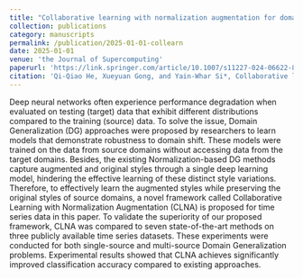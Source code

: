```yaml
---
title: "Collaborative learning with normalization augmentation for domain generalization in time series classification"
collection: publications
category: manuscripts
permalink: /publication/2025-01-01-collearn
date: 2025-01-01
venue: 'the Journal of Supercomputing'
paperurl: 'https://link.springer.com/article/10.1007/s11227-024-06622-8'
citation: 'Qi-Qiao He, Xueyuan Gong, and Yain-Whar Si*, Collaborative learning with normalization augmentation for domain generalization in time series classification, the Journal of Supercomputing, 2025, 81: 114.'
---
```


Deep neural networks often experience performance degradation when evaluated on testing (target) data that exhibit different distributions compared to the training (source) data. To solve the issue, Domain Generalization (DG) approaches were proposed by researchers to learn models that demonstrate robustness to domain shift. These models were trained on the data from source domains without accessing data from the target domains. Besides, the existing Normalization-based DG methods capture augmented and original styles through a single deep learning model, hindering the effective learning of these distinct style variations. Therefore, to effectively learn the augmented styles while preserving the original styles of source domains, a novel framework called Collaborative Learning with Normalization Augmentation (CLNA) is proposed for time series data in this paper. To validate the superiority of our proposed framework, CLNA was compared to seven state-of-the-art methods on three publicly available time series datasets. These experiments were conducted for both single-source and multi-source Domain Generalization problems. Experimental results showed that CLNA achieves significantly improved classification accuracy compared to existing approaches.